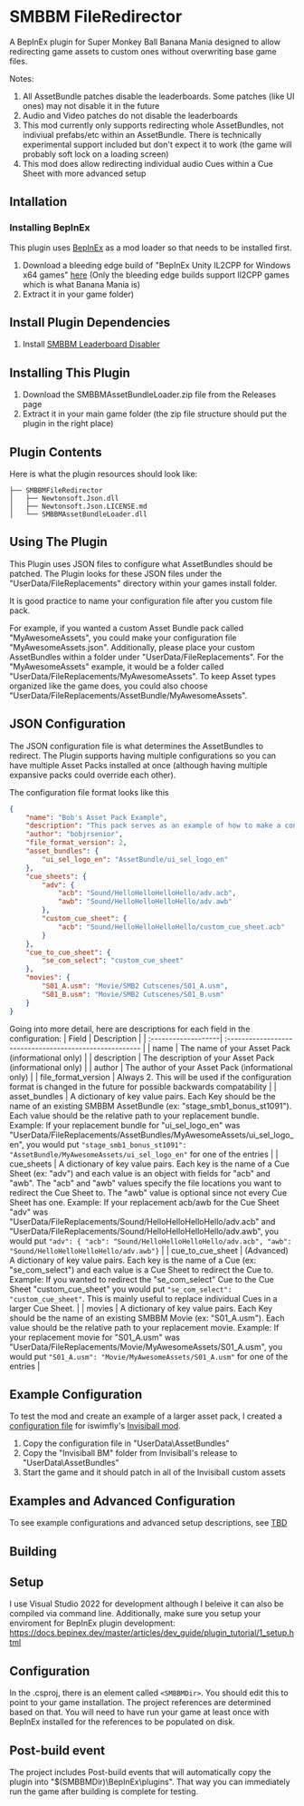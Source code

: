 # SMBBM FileRedirector

A BepInEx plugin for Super Monkey Ball Banana Mania designed to allow redirecting game assets to custom ones without overwriting base game files.

Notes:

1. All AssetBundle patches disable the leaderboards. Some patches (like UI ones) may not disable it in the future
2. Audio and Video patches do not disable the leaderboards
3. This mod currently only supports redirecting whole AssetBundles, not indiviual prefabs/etc within an AssetBundle. There is technically experimental support included but don't expect it to work (the game will probably soft lock on a loading screen)
4. This mod does allow redirecting individual audio Cues within a Cue Sheet with more advanced setup

## Intallation

### Installing BepInEx

This plugin uses [BepInEx](https://github.com/BepInEx/BepInEx) as a mod loader so that needs to be installed first.

1. Download a bleeding edge build of "BepInEx Unity IL2CPP for Windows x64 games" [here](https://builds.bepinex.dev/projects/bepinex_be) (Only the bleeding edge builds support Il2CPP games which is what Banana Mania is)
2. Extract it in your game folder)

## Install Plugin Dependencies

1. Install [SMBBM Leaderboard Disabler](https://github.com/bobjrsenior/SMBBMLeaderboardDisabler/releases)

## Installing This Plugin

1. Download the SMBBMAssetBundleLoader.zip file from the Releases page
2. Extract it in your main game folder (the zip file structure should put the plugin in the right place)

## Plugin Contents

Here is what the plugin resources should look like:

```
├── SMBBMFileRedirector
│   ├── Newtonsoft.Json.dll
│   ├── Newtonsoft.Json.LICENSE.md
│   └── SMBBMAssetBundleLoader.dll
```

## Using The Plugin

This Plugin uses JSON files to configure what AssetBundles should be patched. The Plugin looks for these JSON files under the "UserData/FileReplacements" directory within your games install folder.

It is good practice to name your configuration file after you custom file pack.

For example, if you wanted a custom Asset Bundle pack called "MyAwesomeAssets", you could make your configuration file "MyAwesomeAssets.json". Additionally, please place your custom AssetBundles within a folder under "UserData/FileReplacements". For the "MyAwesomeAssets" example, it would be a folder called "UserData/FileReplacements/MyAwesomeAssets". To keep Asset types organized like the game does, you could also choose "UserData/FileReplacements/AssetBundle/MyAwesomeAssets".

## JSON Configuration

The JSON configuration file is what determines the AssetBundles to redirect. The Plugin supports having multiple configurations so you can have multiple Asset Packs installed at once (although having multiple expansive packs could override each other).

The configuration file format looks like this

```json
{
    "name": "Bob's Asset Pack Example",
    "description": "This pack serves as an example of how to make a configuration file for SMBBM FileRedirector",
    "author": "bobjrsenior",
    "file_format_version": 2,
    "asset_bundles": {
        "ui_sel_logo_en": "AssetBundle/ui_sel_logo_en"
    },
    "cue_sheets": {
        "adv": {
            "acb": "Sound/HelloHelloHelloHello/adv.acb",
            "awb": "Sound/HelloHelloHelloHello/adv.awb"
        },
        "custom_cue_sheet": {
            "acb": "Sound/HelloHelloHelloHello/custom_cue_sheet.acb"
        }
    },
    "cue_to_cue_sheet": {
        "se_com_select": "custom_cue_sheet"
    },
    "movies": {
        "S01_A.usm": "Movie/SMB2 Cutscenes/S01_A.usm",
        "S01_B.usm": "Movie/SMB2 Cutscenes/S01_B.usm"
    }
}
```

Going into more detail, here are descriptions for each field in the configuration:
| Field               | Description                                             |
| :-------------------| :------------------------------------------------------ |
| name                | The name of your Asset Pack (informational only)        |
| description         | The description of your Asset Pack (informational only) |
| author              | The author of your Asset Pack (informational only)      |
| file_format_version | Always 2. This will be used if the configuration format is changed in the future for possible backwards compatability |
| asset_bundles       | A dictionary of key value pairs. Each Key should be the name of an existing SMBBM AssetBundle (ex: "stage_smb1_bonus_st1091"). Each value should be the relative path to your replacement bundle. Example: If your replacement bundle for "ui_sel_logo_en" was "UserData/FileReplacements/AssetBundles/MyAwesomeAssets/ui_sel_logo_en", you would put `"stage_smb1_bonus_st1091": "AssetBundle/MyAwesomeAssets/ui_sel_logo_en"` for one of the entries |
| cue_sheets          | A dictionary of key value pairs. Each key is the name of a Cue Sheet (ex: "adv") and each value is an object with fields for "acb" and "awb". The "acb" and "awb" values specify the file locations you want to redirect the Cue Sheet to. The "awb" value is optional since not every Cue Sheet has one. Example: If your replacement acb/awb for the Cue Sheet "adv" was "UserData/FileReplacements/Sound/HelloHelloHelloHello/adv.acb" and "UserData/FileReplacements/Sound/HelloHelloHelloHello/adv.awb", you would put `"adv": { "acb": "Sound/HelloHelloHelloHello/adv.acb", "awb": "Sound/HelloHelloHelloHello/adv.awb"}`     |
| cue_to_cue_sheet    | (Advanced) A dictionary of key value pairs. Each key is the name of a Cue (ex: "se_com_select") and each value is a Cue Sheet to redirect the Cue to. Example: If you wanted to redirect the "se_com_select" Cue to the Cue Sheet "custom_cue_sheet" you would put `"se_com_select": "custom_cue_sheet"`. This is mainly useful to replace individual Cues in a larger Cue Sheet.   |
| movies              | A dictionary of key value pairs. Each Key should be the name of an existing SMBBM Movie (ex: "S01_A.usm"). Each value should be the relative path to your replacement movie. Example: If your replacement movie for "S01_A.usm" was "UserData/FileReplacements/Movie/MyAwesomeAssets/S01_A.usm", you would put `"S01_A.usm": "Movie/MyAwesomeAssets/S01_A.usm"` for one of the entries      |

## Example Configuration

To test the mod and create an example of a larger asset pack, I created a [configuration file](https://gist.github.com/bobjrsenior/68975daaef0737fa2e5a39289d747c60) for iswimfly's [Invisiball mod](https://gamebanana.com/mods/367723).

1. Copy the configuration file in "UserData\AssetBundles" 
2. Copy the "Invisiball BM" folder from Invisiball's release to "UserData\AssetBundles"
3. Start the game and it should patch in all of the Invisiball custom assets

## Examples and Advanced Configuration

To see example configurations and advanced setup descriptions, see [TBD]()

## Building

## Setup

I use Visual Studio 2022  for development although I beleive it can also be compiled via command line. Additionally, make sure you setup your enviroment for BepInEx plugin development: https://docs.bepinex.dev/master/articles/dev_guide/plugin_tutorial/1_setup.html

## Configuration

In the .csproj, there is an element called `<SMBBMDir>`. You should edit this to point to your game installation. The project references are determined based on that. You will need to have run your game at least once with BepInEx installed for the references to be populated on disk.

## Post-build event

The project includes Post-build events that will automatically copy the plugin into "$(SMBBMDir)\BepInEx\plugins". That way you can immediately run the game after building is complete for testing.
